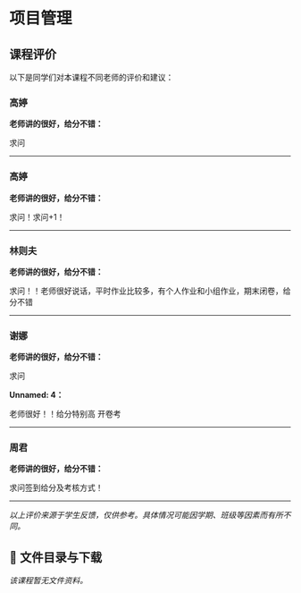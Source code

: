 # 项目管理

## 课程评价

以下是同学们对本课程不同老师的评价和建议：

### 高婷

**老师讲的很好，给分不错：**

求问

---

### 高婷

**老师讲的很好，给分不错：**

求问！求问+1！

---

### 林则夫

**老师讲的很好，给分不错：**

求问！！老师很好说话，平时作业比较多，有个人作业和小组作业，期末闭卷，给分不错

---

### 谢娜

**老师讲的很好，给分不错：**

求问

**Unnamed: 4：**

老师很好！！给分特别高 开卷考

---

### 周君

**老师讲的很好，给分不错：**

求问签到给分及考核方式！

---

*以上评价来源于学生反馈，仅供参考。具体情况可能因学期、班级等因素而有所不同。*
## 📄 文件目录与下载

_该课程暂无文件资料。_
